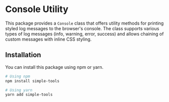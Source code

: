# Console Utility

This package provides a `Console` class that offers utility methods for printing styled log messages to the browser's console. The class supports various types of log messages (info, warning, error, success) and allows chaining of custom messages with inline CSS styling.

## Installation

You can install this package using npm or yarn.

```bash
# Using npm
npm install simple-tools

# Using yarn
yarn add simple-tools
```
